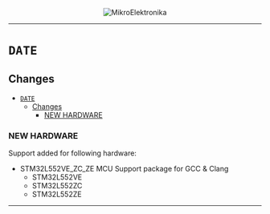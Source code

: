 <p align="center">
  <img src="http://www.mikroe.com/img/designs/beta/logo_small.png?raw=true" alt="MikroElektronika"/>
</p>

---

# `DATE`

## Changes

- [`DATE`](#date)
  - [Changes](#changes)
    - [NEW HARDWARE](#new-hardware)

### NEW HARDWARE

Support added for following hardware:

- STM32L552VE_ZC_ZE MCU Support package for GCC & Clang
  - STM32L552VE
  - STM32L552ZC
  - STM32L552ZE

---
